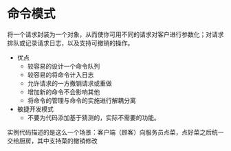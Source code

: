 # 命令模式

将一个请求封装为一个对象，从而使你可用不同的请求对客户进行参数化；对请求排队或记录请求日志，以及支持可撤销的操作。

+ 优点
  + 较容易的设计一个命令队列
  + 较容易的将命令计入日志
  + 允许请求的一方撤销请求或重做
  + 增加新的命令不会影响其他
  + 将命令的管理与命令的实施进行解耦分离
+ 敏捷开发模式
  + 不要为代码添加基于猜测的，实际不需要的功能。



实例代码描述的是这么一个场景：客户端（顾客）向服务员点菜，点好菜之后统一交给厨房，其中支持菜的撤销修改
